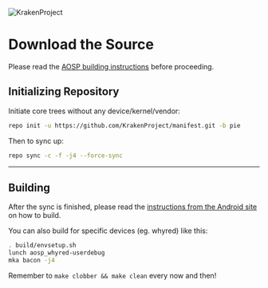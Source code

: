 ![KrakenProject](https://raw.githubusercontent.com/KrakenProject/KrakenStuff/master/img/kraken-banner-XDA.png)

Download the Source
===================

Please read the [AOSP building instructions](http://source.android.com/source/index.html) before proceeding.

Initializing Repository
-----------------------

Initiate core trees without any device/kernel/vendor:
```bash
repo init -u https://github.com/KrakenProject/manifest.git -b pie
```

Then to sync up:
```bash
repo sync -c -f -j4 --force-sync
```
***

Building
--------

After the sync is finished, please read the [instructions from the Android site](http://s.android.com/source/building.html) on
how to build.

You can also build for specific devices (eg. whyred) like this:
```bash
. build/envsetup.sh
lunch aosp_whyred-userdebug
mka bacon -j4
```
Remember to `make clobber && make clean` every now and then!
